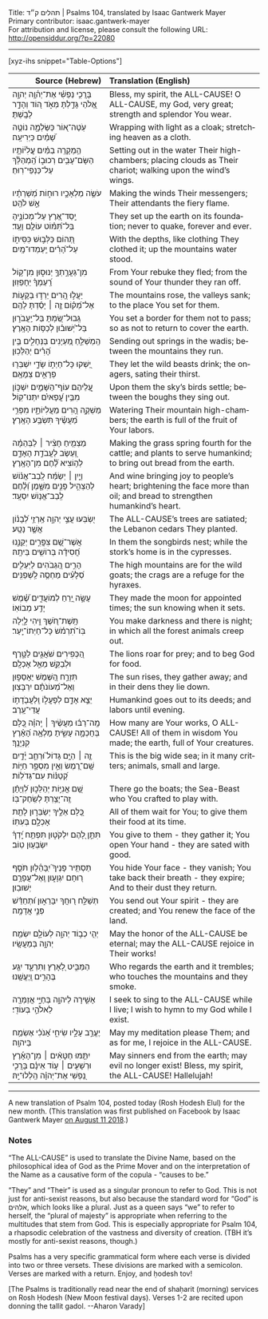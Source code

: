 <html>
<head></head>
<body>
Title: תהלים ק״ד | Psalms 104, translated by Isaac Gantwerk Mayer<br />
Primary contributor: isaac.gantwerk-mayer<br />
For attribution and license, please consult the following URL: <a href="http://opensiddur.org/?p=22080">http://opensiddur.org/?p=22080</a>
<p />
<hr />

[xyz-ihs snippet="Table-Options"]<table style="margin-left: auto; margin-right: auto;" class="draggable">
<thead><tr><th id="x" style="text-align: right;">Source (Hebrew)</th><th style="text-align: left;">Translation (English)</th></tr></thead>
<tbody>
<tr><td style="vertical-align:top;">
<div class="liturgy" lang="he">
בָּרֲכִ֥י נַפְשִׁ֗י אֶת־יְה֫וָ֥ה 
יְהוָ֣ה אֱ֭לֹהַי גָּדַ֣לְתָּ מְּאֹ֑ד 
ה֭וֹד וְהָדָ֣ר לָבָֽשְׁתָּ׃
</span></div></td>
 
<td style="vertical-align:top;">
<div class="english" lang="en">
Bless, my spirit, the <span style="text-transform: uppercase;">All-Cause</span>! 
O <span style="text-transform: uppercase;">All-Cause</span>, my God, very great; 
strength and splendor You wear. 
</div></td></tr>


<tr><td style="vertical-align:top;">
<div class="liturgy" lang="he">
עֹֽטֶה־א֭וֹר כַּשַּׂלְמָ֑ה 
נוֹטֶ֥ה שָׁ֝מַ֗יִם כַּיְרִיעָֽה׃ 
</span></div></td>
 
<td style="vertical-align:top;">
<div class="english" lang="en">
Wrapping with light as a cloak; 
stretching heaven as a cloth.
</div></td></tr>


<tr><td style="vertical-align:top;">
<div class="liturgy" lang="he">
הַ֥מְקָרֶֽה בַמַּ֗יִם עֲֽלִיּ֫וֹתָ֥יו
הַשָּׂם־עָבִ֥ים רְכוּב֑וֹ 
הַֽ֝מְהַלֵּ֗ךְ עַל־כַּנְפֵי־רֽוּחַ׃
</span></div></td>
 
<td style="vertical-align:top;">
<div class="english" lang="en">
Setting out in the water Their high-chambers; 
placing clouds as Their chariot; 
walking upon the wind’s wings.
</div></td></tr>


<tr><td style="vertical-align:top;">
<div class="liturgy" lang="he">
עֹשֶׂ֣ה מַלְאָכָ֣יו רוּח֑וֹת 
מְ֝שָׁרְתָ֗יו אֵ֣שׁ לֹהֵֽט׃
</span></div></td>
 
<td style="vertical-align:top;">
<div class="english" lang="en">
Making the winds Their messengers; 
Their attendants the fiery flame.
</div></td></tr>


<tr><td style="vertical-align:top;">
<div class="liturgy" lang="he">
יָֽסַד־אֶ֭רֶץ עַל־מְכוֹנֶ֑יהָ 
בַּל־תִּ֝מּ֗וֹט עוֹלָ֥ם וָעֶֽד׃ 
</span></div></td>
 
<td style="vertical-align:top;">
<div class="english" lang="en">
They set up the earth on its foundation; 
never to quake, forever and ever.
</div></td></tr>


<tr><td style="vertical-align:top;">
<div class="liturgy" lang="he">
תְּ֭הוֹם כַּלְּב֣וּשׁ כִּסִּית֑וֹ
עַל־הָ֝רִ֗ים יַֽעַמְדוּ־מָֽיִם׃ 
</span></div></td>
 
<td style="vertical-align:top;">
<div class="english" lang="en">
With the depths, like clothing They clothed it; 
up the mountains water stood.
</div></td></tr>


<tr><td style="vertical-align:top;">
<div class="liturgy" lang="he">
מִן־גַּעֲרָ֣תְךָ֣ יְנוּס֑וּן 
מִן־ק֥וֹל רַֽ֝עַמְךָ֗ יֵחָפֵזֽוּן׃
</span></div></td>
 
<td style="vertical-align:top;">
<div class="english" lang="en">
From Your rebuke they fled; 
from the sound of Your thunder they ran off.
</div></td></tr>


<tr><td style="vertical-align:top;">
<div class="liturgy" lang="he">
יַעֲל֣וּ הָ֭רִים יֵרְד֣וּ בְקָע֑וֹת 
אֶל־מְ֝ק֗וֹם זֶ֤ה ׀ יָסַ֬דְתָּ לָהֶֽם׃
</span></div></td>
 
<td style="vertical-align:top;">
<div class="english" lang="en">
The mountains rose, the valleys sank; 
to the place You set for them.
</div></td></tr>


<tr><td style="vertical-align:top;">
<div class="liturgy" lang="he">
גְּֽבוּל־שַׂ֭מְתָּ בַּל־יַֽעֲבֹר֑וּן 
בַּל־יְ֝שׁוּב֗וּן לְכַסּ֥וֹת הָאָֽרֶץ׃
</span></div></td>
 
<td style="vertical-align:top;">
<div class="english" lang="en">
You set a border for them not to pass; 
so as not to return to cover the earth.
</div></td></tr>


<tr><td style="vertical-align:top;">
<div class="liturgy" lang="he">
הַֽמְשַׁלֵּ֣חַ מַ֭עְיָנִים בַּנְּחָלִ֑ים 
בֵּ֥ין הָ֝רִ֗ים יְהַלֵּכֽוּן׃ 
</span></div></td>
 
<td style="vertical-align:top;">
<div class="english" lang="en">
Sending out springs in the wadis; 
between the mountains they run.
</div></td></tr>


<tr><td style="vertical-align:top;">
<div class="liturgy" lang="he">
יַ֭שְׁקוּ כָּל־חַיְת֣וֹ שָׂדָ֑י 
יִשְׁבְּר֖וּ פְרָאִ֣ים צְמָאָֽם׃
</span></div></td>
 
<td style="vertical-align:top;">
<div class="english" lang="en">
They let the wild beasts drink; 
the onagers, sating their thirst.
</div></td></tr>


<tr><td style="vertical-align:top;">
<div class="liturgy" lang="he">
עֲ֭לֵיהֶם עוֹף־הַשָּׁמַ֣יִם יִשְׁכּ֑וֹן 
מִבֵּ֥ין עֳ֝פָאיִ֗ם יִתְּנוּ־קֽוֹל׃
</span></div></td>
 
<td style="vertical-align:top;">
<div class="english" lang="en">
Upon them the sky’s birds settle; 
between the boughs they sing out.
</div></td></tr>


<tr><td style="vertical-align:top;">
<div class="liturgy" lang="he">
מַשְׁקֶ֣ה הָ֭רִים מֵעֲלִיּוֹתָ֑יו 
מִפְּרִ֥י מַ֝עֲשֶׂ֗יךָ תִּשְׂבַּ֥ע הָאָֽרֶץ׃
</span></div></td>
 
<td style="vertical-align:top;">
<div class="english" lang="en">
Watering Their mountain high-chambers; 
the earth is full of the fruit of Your labors.
</div></td></tr>


<tr><td style="vertical-align:top;">
<div class="liturgy" lang="he">
מַצְמִ֤יחַ חָצִ֨יר ׀ לַבְּהֵמָ֗ה 
וְ֭עֵשֶׂב לַעֲבֹדַ֣ת הָאָדָ֑ם 
לְה֥וֹצִיא לֶ֝֗חֶם מִן־הָאָֽרֶץ׃
</span></div></td>
 
<td style="vertical-align:top;">
<div class="english" lang="en">
Making the grass spring fourth for the cattle; 
and plants to serve humankind; 
to bring out bread from the earth.
</div></td></tr>


<tr><td style="vertical-align:top;">
<div class="liturgy" lang="he">
וְיַ֤יִן ׀ יְשַׂמַּ֬ח לְֽבַב־אֱנ֗וֹשׁ 
לְהַצְהִ֣יל פָּנִ֣ים מִשָּׁ֑מֶן 
וְ֝לֶ֗חֶם לְֽבַב־אֱנ֥וֹשׁ יִסְעָֽד׃
</span></div></td>
 
<td style="vertical-align:top;">
<div class="english" lang="en">
And wine bringing joy to people’s heart; 
brightening the face more than oil; 
and bread to strengthen humankind’s heart.
</div></td></tr>


<tr><td style="vertical-align:top;">
<div class="liturgy" lang="he">
יִ֭שְׂבְּעוּ עֲצֵ֣י יְהוָ֑ה 
אַֽרְזֵ֥י לְ֝בָנ֗וֹן אֲשֶׁ֣ר נָטָֽע׃ 
</span></div></td>
 
<td style="vertical-align:top;">
<div class="english" lang="en">
The <span style="text-transform: uppercase;">All-Cause</span>’s trees are satiated; 
the Lebanon cedars They planted.
</div></td></tr>


<tr><td style="vertical-align:top;">
<div class="liturgy" lang="he">
אֲשֶׁר־שָׁ֭ם צִפֳּרִ֣ים יְקַנֵּ֑נוּ 
חֲ֝סִידָ֗ה בְּרוֹשִׁ֥ים בֵּיתָֽהּ׃
</span></div></td>
 
<td style="vertical-align:top;">
<div class="english" lang="en">
In them the songbirds nest; 
while the stork’s home is in the cypresses.
</div></td></tr>


<tr><td style="vertical-align:top;">
<div class="liturgy" lang="he">
הָרִ֣ים הַ֭גְּבֹהִים לַיְּעֵלִ֑ים 
סְ֝לָעִ֗ים מַחְסֶ֥ה לַֽשְׁפַנִּֽים׃ 
</span></div></td>
 
<td style="vertical-align:top;">
<div class="english" lang="en">
The high mountains are for the wild goats; 
the crags are a refuge for the hyraxes.
</div></td></tr>


<tr><td style="vertical-align:top;">
<div class="liturgy" lang="he">
עָשָׂ֣ה יָ֭רֵחַ לְמוֹעֲדִ֑ים 
שֶׁ֝֗מֶשׁ יָדַ֥ע מְבוֹאֽוֹ׃
</span></div></td>
 
<td style="vertical-align:top;">
<div class="english" lang="en">
They made the moon for appointed times; 
the sun knowing when it sets.
</div></td></tr>


<tr><td style="vertical-align:top;">
<div class="liturgy" lang="he">
תָּֽשֶׁת־חֹ֭שֶׁךְ וִ֣יהִי לָ֑יְלָה 
בּֽוֹ־תִ֝רְמֹ֗שׂ כָּל־חַיְתוֹ־יָֽעַר׃ 
</span></div></td>
 
<td style="vertical-align:top;">
<div class="english" lang="en">
You make darkness and there is night; 
in which all the forest animals creep out.
</div></td></tr>


<tr><td style="vertical-align:top;">
<div class="liturgy" lang="he">
הַ֭כְּפִירִים שֹׁאֲגִ֣ים לַטָּ֑רֶף 
וּלְבַקֵּ֖שׁ מֵאֵ֣ל אָכְלָֽם׃
</span></div></td>
 
<td style="vertical-align:top;">
<div class="english" lang="en">
The lions roar for prey; 
and to beg God for food.
</div></td></tr>


<tr><td style="vertical-align:top;">
<div class="liturgy" lang="he">
תִּזְרַ֣ח הַ֭שֶּׁמֶשׁ יֵאָסֵפ֑וּן 
וְאֶל־מְ֝עוֹנֹתָ֗ם יִרְבָּצֽוּן׃
</span></div></td>
 
<td style="vertical-align:top;">
<div class="english" lang="en">
The sun rises, they gather away; 
and in their dens they lie down.
</div></td></tr>


<tr><td style="vertical-align:top;">
<div class="liturgy" lang="he">
יֵצֵ֣א אָדָ֣ם לְפָעֳל֑וֹ 
וְֽלַעֲבֹ֖דָת֣וֹ עֲדֵי־עָֽרֶב׃
</span></div></td>
 
<td style="vertical-align:top;">
<div class="english" lang="en">
Humankind goes out to its deeds; 
and labors until evening.
</div></td></tr>


<tr><td style="vertical-align:top;">
<div class="liturgy" lang="he">
מָֽה־רַבּ֬וּ מַעֲשֶׂ֨יךָ ׀ יְֽהוָ֗ה 
כֻּ֭לָּם בְּחָכְמָ֣ה עָשִׂ֑יתָ 
מָלְאָ֥ה הָ֝אָ֗רֶץ קִנְיָנֶֽךָ׃
</span></div></td>
 
<td style="vertical-align:top;">
<div class="english" lang="en">
How many are Your works, O <span style="text-transform: uppercase;">All-Cause</span>! 
All of them in wisdom You made; 
the earth, full of Your creatures.
</div></td></tr>


<tr><td style="vertical-align:top;">
<div class="liturgy" lang="he">
זֶ֤ה ׀ הַיָּ֥ם גָּדוֹל֮ וּרְחַ֪ב 
יָ֫דָ֥יִם שָֽׁם־רֶ֭מֶשׂ וְאֵ֣ין מִסְפָּ֑ר 
חַיּ֥וֹת קְ֝טַנּ֗וֹת עִם־גְּדֹלֽוֹת׃
</span></div></td>
 
<td style="vertical-align:top;">
<div class="english" lang="en">
This is the big wide sea; 
in it many critters; 
animals, small and large.
</div></td></tr>


<tr><td style="vertical-align:top;">
<div class="liturgy" lang="he">
שָׁ֭ם אֳנִיּ֣וֹת יְהַלֵּכ֑וּן 
לִ֝וְיָתָ֗ן זֶֽה־יָצַ֥רְתָּ לְשַֽׂחֶק־בּֽוֹ׃
</span></div></td>
 
<td style="vertical-align:top;">
<div class="english" lang="en">
There go the boats; 
the Sea-Beast who You crafted to play with.
</div></td></tr>


<tr><td style="vertical-align:top;">
<div class="liturgy" lang="he">
כֻּ֭לָּם אֵלֶ֣יךָ יְשַׂבֵּר֑וּן 
לָתֵ֖ת אָכְלָ֣ם בְּעִתּֽוֹ׃ 
</span></div></td>
 
<td style="vertical-align:top;">
<div class="english" lang="en">
All of them wait for You; 
to give them their food at its time.
</div></td></tr>


<tr><td style="vertical-align:top;">
<div class="liturgy" lang="he">
תִּתֵּ֣ן לָ֭הֶם יִלְקֹט֑וּן 
תִּפְתַּ֥ח יָֽ֝דְךָ֗ יִשְׂבְּע֥וּן טֽוֹב׃
</span></div></td>
 
<td style="vertical-align:top;">
<div class="english" lang="en">
You give to them - they gather it; 
You open Your hand - they are sated with good.
</div></td></tr>


<tr><td style="vertical-align:top;">
<div class="liturgy" lang="he">
תַּסְתִּ֥יר פָּנֶיךָ֮ יִֽבָּהֵ֫ל֥וּן 
תֹּסֵ֣ף ר֭וּחָם יִגְוָע֑וּן 
וְֽאֶל־עֲפָרָ֥ם יְשׁוּבֽוּן׃
</span></div></td>
 
<td style="vertical-align:top;">
<div class="english" lang="en">
You hide Your face - they vanish; 
You take back their breath - they expire; 
And to their dust they return.
</div></td></tr>


<tr><td style="vertical-align:top;">
<div class="liturgy" lang="he">
תְּשַׁלַּ֣ח ר֭וּחֲךָ יִבָּרֵא֑וּן 
וּ֝תְחַדֵּ֗שׁ פְּנֵ֣י אֲדָמָֽה׃
</span></div></td>
 
<td style="vertical-align:top;">
<div class="english" lang="en">
You send out Your spirit - they are created; 
and You renew the face of the land.
</div></td></tr>


<tr><td style="vertical-align:top;">
<div class="liturgy" lang="he">
יְהִ֤י כְב֣וֹד יְהוָ֣ה לְעוֹלָ֑ם 
יִשְׂמַ֖ח יְהוָ֣ה בְּמַעֲשָֽׂיו׃
</span></div></td>
 
<td style="vertical-align:top;">
<div class="english" lang="en">
May the honor of the <span style="text-transform: uppercase;">All-Cause</span> be eternal; 
may the <span style="text-transform: uppercase;">All-Cause</span> rejoice in Their works!
</div></td></tr>


<tr><td style="vertical-align:top;">
<div class="liturgy" lang="he">
הַמַּבִּ֣יט לָ֭אָרֶץ וַתִּרְעָ֑ד 
יִגַּ֖ע בֶּהָרִ֣ים וְֽיֶעֱשָֽׁנוּ׃
</span></div></td>
 
<td style="vertical-align:top;">
<div class="english" lang="en">
Who regards the earth and it trembles; 
who touches the mountains and they smoke.
</div></td></tr>


<tr><td style="vertical-align:top;">
<div class="liturgy" lang="he">
אָשִׁ֣ירָה לַיהוָ֣ה בְּחַיָּ֑י 
אֲזַמְּרָ֖ה לֵאלֹהַ֣י בְּעוֹדִֽי׃
</span></div></td>
 
<td style="vertical-align:top;">
<div class="english" lang="en">
I seek to sing to the <span style="text-transform: uppercase;">All-Cause</span> while I live; 
I wish to hymn to my God while I exist.
</div></td></tr>


<tr><td style="vertical-align:top;">
<div class="liturgy" lang="he">
יֶעֱרַ֣ב עָלָ֣יו שִׂיחִ֑י 
אָ֝נֹכִ֗י אֶשְׂמַ֥ח בַּיהוָֽה׃
</span></div></td>
 
<td style="vertical-align:top;">
<div class="english" lang="en">
May my meditation please Them; 
and as for me, I rejoice in the <span style="text-transform: uppercase;">All-Cause</span>.
</div></td></tr>


<tr><td style="vertical-align:top;">
<div class="liturgy" lang="he">
יִתַּ֤מּוּ חַטָּאִ֨ים ׀ מִן־הָאָ֡רֶץ 
וּרְשָׁעִ֤ים ׀ ע֤וֹד אֵינָ֗ם
בָּרֲכִ֣י נַ֭פְשִׁי אֶת־יְהוָ֗ה 
הַֽלְלוּ־יָֽהּ׃
</span></div></td>
 
<td style="vertical-align:top;">
<div class="english" lang="en">
May sinners end from the earth; 
may evil no longer exist! 
Bless, my spirit, the <span style="text-transform: uppercase;">All-Cause</span>! 
Hallelujah!
</div></td></tr>
</tbody></table>

<hr />

A new translation of Psalm 104, posted today (Rosh Ḥodesh Elul) for the new month. (This translation was first published on Facebook by Isaac Gantwerk Mayer <a href="https://www.facebook.com/isaac.mayer.9/posts/1916676491729141">on August 11 2018</a>.) 

<h3>Notes</h3>

“The <span style="text-transform: uppercase;">All-Cause</span>” is used to translate the Divine Name, based on the philosophical idea of God as the Prime Mover and on the interpretation of the Name as a causative form of the copula - “causes to be.”

“They” and “Their” is used as a singular pronoun to refer to God. This is not just for anti-sexist reasons, but also because the standard word for “God” is אלהים, which looks like a plural. Just as a queen says “we” to refer to herself, the “plural of majesty” is appropriate when referring to the multitudes that stem from God. This is especially appropriate for Psalm 104, a rhapsodic celebration of the vastness and diversity of creation. (TBH it’s mostly for anti-sexist reasons, though.)

Psalms has a very specific grammatical form where each verse is divided into two or three versets. These divisions are marked with a semicolon. Verses are marked with a return. Enjoy, and ḥodesh tov!

[The Psalms is traditionally read near the end of shaḥarit (morning) services on Rosh Ḥodesh (New Moon festival days). Verses 1-2 are recited upon donning the tallit gadol. --Aharon Varady]


</body>
</html>